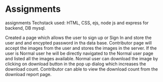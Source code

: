 # Assignments
assignments Techstack used: HTML, CSS, ejs, node js and express for backend, DB mysql.

Created a page which allows the user to sign up or Sign In and store the user and and encypted password in tha data base. 
Contributor page will accept the images from the user and stores the images in the server. 
If the user is Normal user he will be directly navigated to the Normal user page and listed all the images available. 
Normal user can download the image by clicking on download button in the pop up dialog which increases the download count.
Contributor can able to view the download count from the download report page.
